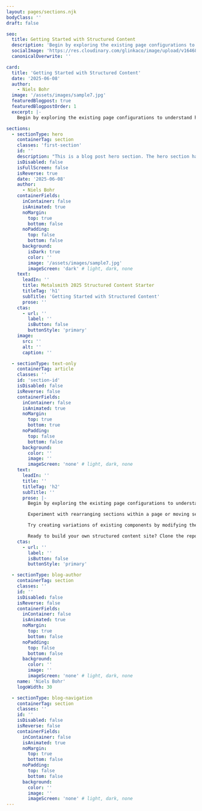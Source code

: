 ```yaml
---
layout: pages/sections.njk
bodyClass: ''
draft: false

seo:
  title: Getting Started with Structured Content
  description: 'Begin by exploring the existing page configurations to understand how content is organized.'
  socialImage: 'https://res.cloudinary.com/glinkaco/image/upload/v1646849499/tgc2022/social_yitz6j.png'
  canonicalOverwrite: ''

card:
  title: 'Getting Started with Structured Content'
  date: '2025-06-08'
  author:
    - Niels Bohr
  image: '/assets/images/sample7.jpg'
  featuredBlogpost: true
  featuredBlogpostOrder: 1
  excerpt: |-
    Begin by exploring the existing page configurations to understand how content is organized.

sections:
  - sectionType: hero
    containerTag: section
    classes: 'first-section'
    id: ''
    description: "This is a blog post hero section. The hero section has a class of 'blog-hero'."
    isDisabled: false
    isFullScreen: false
    isReverse: true
    date: '2025-06-08'
    author:
      - Niels Bohr
    containerFields:
      inContainer: false
      isAnimated: true
      noMargin:
        top: true
        bottom: false
      noPadding:
        top: false
        bottom: false
      background:
        isDark: true
        color: ''
        image: '/assets/images/sample7.jpg'
        imageScreen: 'dark' # light, dark, none
    text:
      leadIn: ''
      title: Metalsmith 2025 Structured Content Starter
      titleTag: 'h1'
      subTitle: 'Getting Started with Structured Content'
      prose: ''
    ctas:
      - url: ''
        label: ''
        isButton: false
        buttonStyle: 'primary'
    image:
      src: ''
      alt: ''
      caption: ''

  - sectionType: text-only
    containerTag: article
    classes: ''
    id: 'section-id'
    isDisabled: false
    isReverse: false
    containerFields:
      inContainer: false
      isAnimated: true
      noMargin:
        top: true
        bottom: true
      noPadding:
        top: false
        bottom: false
      background:
        color: ''
        image: ''
        imageScreen: 'none' # light, dark, none
    text:
      leadIn: ''
      title: ''
      titleTag: 'h2'
      subTitle: ''
      prose: |-
        Begin by exploring the existing page configurations to understand how content is organized. Each page's frontmatter tells the complete story of its structure and content, making it easy to understand exactly what appears on the page and why.

        Experiment with rearranging sections within a page or moving sections between different pages. The component system makes these changes straightforward and safe, with no risk of breaking markup or losing formatting.

        Try creating variations of existing components by modifying their configuration properties. Most components support multiple display options and content arrangements, allowing you to create visual variety while maintaining underlying consistency.

        Ready to build your own structured content site? Clone the repository and start by modifying the existing page configurations, then gradually add your own content and customize the component templates to match your design requirements.
    ctas:
      - url: ''
        label: ''
        isButton: false
        buttonStyle: 'primary'

  - sectionType: blog-author
    containerTag: section
    classes: ''
    id: ''
    isDisabled: false
    isReverse: false
    containerFields:
      inContainer: false
      isAnimated: true
      noMargin:
        top: true
        bottom: false
      noPadding:
        top: false
        bottom: false
      background:
        color: ''
        image: ''
        imageScreen: 'none' # light, dark, none
    name: 'Niels Bohr'
    logoWidth: 30

  - sectionType: blog-navigation
    containerTag: section
    classes: ''
    id: ''
    isDisabled: false
    isReverse: false
    containerFields:
      inContainer: false
      isAnimated: true
      noMargin:
        top: true
        bottom: false
      noPadding:
        top: false
        bottom: false
      background:
        color: ''
        image: ''
        imageScreen: 'none' # light, dark, none
---
```


